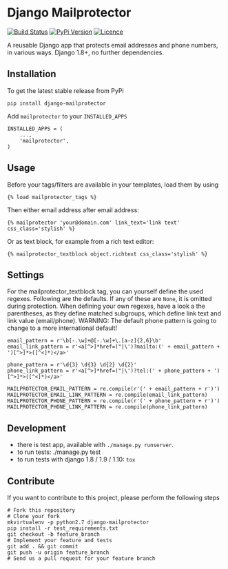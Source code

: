 # Django Mailprotector

[![Build Status](https://travis-ci.org/bnzk/django-mailprotector.svg "Build Status")](https://travis-ci.org/bnzk/django-mailprotector/)
[![PyPi Version](https://img.shields.io/pypi/v/django-misc.svg "PyPi Version")](https://pypi.python.org/pypi/django-mailprotector/)
[![Licence](https://img.shields.io/pypi/l/django-mailprotector.svg "Licence")](https://pypi.python.org/pypi/django-mailprotector/)

A reusable Django app that protects email addresses and phone numbers, in various ways. Django 1.8+, no further dependencies.


## Installation

To get the latest stable release from PyPi

    pip install django-mailprotector

Add `mailprotector` to your `INSTALLED_APPS`

    INSTALLED_APPS = (
        ...,
        'mailprotector',
    )


## Usage

Before your tags/filters are available in your templates, load them by using

	{% load mailprotector_tags %}

Then either email address after email address:

	{% mailprotector 'your@domain.com' link_text='link text' css_class='stylish' %}

Or as text block, for example from a rich text editor:

	{% mailprotector_textblock object.richtext css_class='stylish' %}


## Settings

For the mailprotector_textblock tag, you can yourself define the used regexes. Following are the
defaults. If any of these are `None`, it is omitted during protection. When defining your own
regexes, have a look a the parentheses, as they define matched subgroups, which define link text
and link value (email/phone). WARNING: The default phone pattern is going to change to a more
international default!

    email_pattern = r'\b[-.\w]+@[-.\w]+\.[a-z]{2,6}\b'
    email_link_pattern = r'<a[^>]*href=("|\')?mailto:(' + email_pattern + ')[^>]*>([^<]*)</a>'

    phone_pattern = r'\d{3} \d{3} \d{2} \d{2}'
    phone_link_pattern = r'<a[^>]*href=("|\')?tel:(' + phone_pattern + ')[^>]*>([^<]*)</a>'

    MAILPROTECTOR_EMAIL_PATTERN = re.compile(r'(' + email_pattern + r')')
    MAILPROTECTOR_EMAIL_LINK_PATTERN = re.compile(email_link_pattern)
    MAILPROTECTOR_PHONE_PATTERN = re.compile(r'(' + phone_pattern + r')')
    MAILPROTECTOR_PHONE_LINK_PATTERN = re.compile(phone_link_pattern)


## Development

- there is test app, available with `./manage.py runserver`.
- to run tests: ./manage.py test
- to run tests with django 1.8 / 1.9 / 1.10: `tox`


## Contribute

If you want to contribute to this project, please perform the following steps

    # Fork this repository
    # Clone your fork
    mkvirtualenv -p python2.7 django-mailprotector
    pip install -r test_requirements.txt
    git checkout -b feature_branch
    # Implement your feature and tests
    git add . && git commit
    git push -u origin feature_branch
    # Send us a pull request for your feature branch

